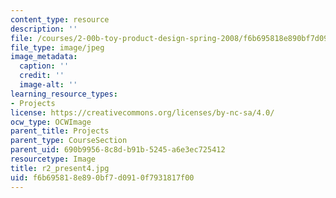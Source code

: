 ```yaml
---
content_type: resource
description: ''
file: /courses/2-00b-toy-product-design-spring-2008/f6b695818e890bf7d0910f7931817f00_r2_present4.jpg
file_type: image/jpeg
image_metadata:
  caption: ''
  credit: ''
  image-alt: ''
learning_resource_types:
- Projects
license: https://creativecommons.org/licenses/by-nc-sa/4.0/
ocw_type: OCWImage
parent_title: Projects
parent_type: CourseSection
parent_uid: 690b9956-8c8d-b91b-5245-a6e3ec725412
resourcetype: Image
title: r2_present4.jpg
uid: f6b69581-8e89-0bf7-d091-0f7931817f00
---
```

